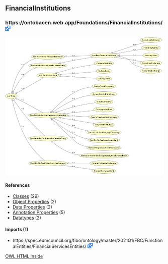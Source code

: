 <div class='summary'><h2>FinancialInstitutions</h2>
<h3>https://ontobacen.web.app/Foundations/FinancialInstitutions/ 
<a href='https://ontobacen.web.app/Foundations/FinancialInstitutions/' class='urlOption' target='_blank' ><img src="./OWLDoc/images/external.png" title="Attempt to open link in another window" /></a></h3>

<img src="OWLViz.png" />

<div id='FinancialInstitutions'>
<h4>References</h4>
<div class='codebox'>
<ul>
<li>
<a href='https://htmlpreview.github.io/?https://github.com/filipepolizel/ontobacen/blob/master/public/Foundations/FinancialInstitutions/OWLDoc/classes/index-FinancialInstitutions.html' >Classes</a> (29)
</li>
<li>
<a href='https://htmlpreview.github.io/?https://github.com/filipepolizel/ontobacen/blob/master/public/Foundations/FinancialInstitutions/OWLDoc/objectproperties/index-FinancialInstitutions.html' >Object Properties</a> (2)
</li>
<li>
<a href='https://htmlpreview.github.io/?https://github.com/filipepolizel/ontobacen/blob/master/public/Foundations/FinancialInstitutions/OWLDoc/dataproperties/index-FinancialInstitutions.html' >Data Properties</a> (2)
</li>
<li>
<a href='https://htmlpreview.github.io/?https://github.com/filipepolizel/ontobacen/blob/master/public/Foundations/FinancialInstitutions/OWLDoc/annotationproperties/index-FinancialInstitutions.html' >Annotation Properties</a> (5)
</li>
<li>
<a href='https://htmlpreview.github.io/?https://github.com/filipepolizel/ontobacen/blob/master/public/Foundations/FinancialInstitutions/OWLDoc/datatypes/index-FinancialInstitutions.html' >Datatypes</a> (2)
</li>
</ul>
</div>
</div><!-- financialinstitutions -->


<div id='imports_(1)'>
<h4>Imports (1)</h4>
<div class='codebox'>
<ul>
<li class="asserted">https://spec.edmcouncil.org/fibo/ontology/master/2021Q1/FBC/FunctionalEntities/FinancialServicesEntities/ 
<a href='https://spec.edmcouncil.org/fibo/ontology/master/2021Q1/FBC/FunctionalEntities/FinancialServicesEntities/' class='urlOption' target='_blank' ><img src="./OWLDoc/images/external.png" title="Attempt to open link in another window" /></a></li>
</ul>
</div>
</div><!-- imports (1) -->

</div> <!-- summary -->
<p class='footer'>
<a href='http://code.google.com/p/ontology-browser/' target='_blank'>OWL HTML inside</a>
</p>
